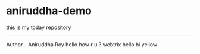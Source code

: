 # aniruddha-demo
this is my today repository
<hr>
Author - Aniruddha Roy
hello how r u ?
webtrix
hello
hi
yellow